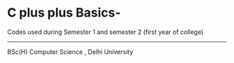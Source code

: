 # C plus plus Basics-
Codes used during Semester 1 and semester 2 (first year of college)
____________________________
BSc(H) Computer Science , Delhi University
